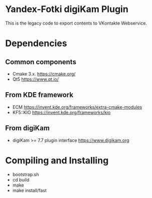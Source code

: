 # Yandex-Fotki digiKam Plugin

This is the legacy code to export contents to VKontakte Webservice.

# Dependencies

## Common components

- Cmake 3.x.                        <https://cmake.org/>
- Qt5                               <https://www.qt.io/>

## From KDE framework

- ECM                               <https://invent.kde.org/frameworks/extra-cmake-modules>
- KF5::KIO                          <https://invent.kde.org/frameworks/kio>

## From digiKam

- digiKam >= 7.7 plugin interface   <https://www.digikam.org>

# Compiling and Installing

- bootstrap.sh
- cd build
- make
- make install/fast
